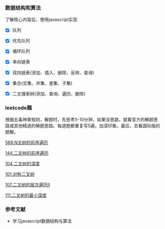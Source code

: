 ### 数据结构和算法
了解核心内容后，使用javascript实现

- [x] 队列
- [x] 优先队列
- [x] 循环队列
- [x] 单向链表
- [x] 双向链表(添加、插入、删除、反转、查询)
- [x] 集合(交集、并集、差集、子集)
- [x] 二叉搜索树(添加、查询、遍历、删除)


### leetcode题
根据五毒神掌规则，解题时，先思考5-10分钟，如果没思路，就看官方的解题思路或其他精选的解题思路。每道题都重复写5遍，加深印象。最后，去看国际版的题解。

[589.N叉树的前序遍历](../../tree/master/leetcode/tree/589N叉树的前序遍历.html)

[144.二叉树的前序遍历](../../tree/master/leetcode/tree/144二叉树的前序遍历.html)

[104.二叉树的深度](../../tree/master/leetcode/tree/104.二叉树的深度.html)

[101.对称二叉树](../../tree/master/leetcode/tree/101.对称二叉树.html)

[107.二叉树的层次遍历II](https://github.com/Zhongxinke/learn-algorithm/issues/1)

[111.二叉树的最小深度](https://github.com/Zhongxinke/learn-algorithm/issues/2)
    
### 参考文献
- 学习javascript数据结构与算法
